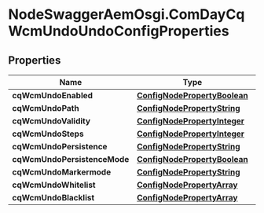 # NodeSwaggerAemOsgi.ComDayCqWcmUndoUndoConfigProperties

## Properties
Name | Type | Description | Notes
------------ | ------------- | ------------- | -------------
**cqWcmUndoEnabled** | [**ConfigNodePropertyBoolean**](ConfigNodePropertyBoolean.md) |  | [optional] 
**cqWcmUndoPath** | [**ConfigNodePropertyString**](ConfigNodePropertyString.md) |  | [optional] 
**cqWcmUndoValidity** | [**ConfigNodePropertyInteger**](ConfigNodePropertyInteger.md) |  | [optional] 
**cqWcmUndoSteps** | [**ConfigNodePropertyInteger**](ConfigNodePropertyInteger.md) |  | [optional] 
**cqWcmUndoPersistence** | [**ConfigNodePropertyString**](ConfigNodePropertyString.md) |  | [optional] 
**cqWcmUndoPersistenceMode** | [**ConfigNodePropertyBoolean**](ConfigNodePropertyBoolean.md) |  | [optional] 
**cqWcmUndoMarkermode** | [**ConfigNodePropertyString**](ConfigNodePropertyString.md) |  | [optional] 
**cqWcmUndoWhitelist** | [**ConfigNodePropertyArray**](ConfigNodePropertyArray.md) |  | [optional] 
**cqWcmUndoBlacklist** | [**ConfigNodePropertyArray**](ConfigNodePropertyArray.md) |  | [optional] 


